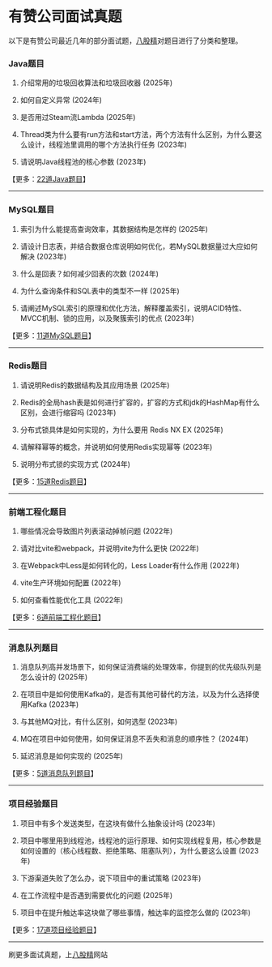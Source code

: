 # 有赞公司面试真题

以下是有赞公司最近几年的部分面试题，[八股精](https://www.bagujing.com)对题目进行了分类和整理。

### Java题目

1. 介绍常用的垃圾回收算法和垃圾回收器 (2025年) 

2. 如何自定义异常 (2024年) 

3. 是否用过Steam流Lambda (2025年) 

4. Thread类为什么要有run方法和start方法，两个方法有什么区别，为什么要这么设计，线程池里调用的哪个方法执行任务 (2023年) 

5. 请说明Java线程池的核心参数 (2023年) 

【更多：[22道Java题目](https://www.bagujing.com/companies)】


---

### MySQL题目

1. 索引为什么能提高查询效率，其数据结构是怎样的 (2025年) 

2. 请设计日志表，并结合数据仓库说明如何优化，若MySQL数据量过大应如何解决 (2023年) 

3. 什么是回表？如何减少回表的次数 (2024年) 

4. 为什么查询条件和SQL表中的类型不一样 (2025年) 

5. 请阐述MySQL索引的原理和优化方法，解释覆盖索引，说明ACID特性、MVCC机制、锁的应用，以及聚簇索引的优点 (2023年) 

【更多：[11道MySQL题目](https://www.bagujing.com/companies)】


---

### Redis题目

1. 请说明Redis的数据结构及其应用场景 (2025年) 

2. Redis的全局hash表是如何进行扩容的，扩容的方式和jdk的HashMap有什么区别，会进行缩容吗 (2023年) 

3. 分布式锁具体是如何实现的，为什么要用 Redis NX EX (2025年) 

4. 请解释幂等的概念，并说明如何使用Redis实现幂等 (2023年) 

5. 说明分布式锁的实现方式 (2024年) 

【更多：[15道Redis题目](https://www.bagujing.com/companies)】


---

### 前端工程化题目

1. 哪些情况会导致图片列表滚动掉帧问题 (2022年) 

2. 请对比vite和webpack，并说明vite为什么更快 (2022年) 

3. 在Webpack中Less是如何转化的，Less Loader有什么作用 (2022年) 

4. vite生产环境如何配置 (2022年) 

5. 如何查看性能优化工具 (2022年) 

【更多：[6道前端工程化题目](https://www.bagujing.com/companies)】


---

### 消息队列题目

1. 消息队列高并发场景下，如何保证消费端的处理效率，你提到的优先级队列是怎么设计的 (2025年) 

2. 在项目中是如何使用Kafka的，是否有其他可替代的方法，以及为什么选择使用Kafka (2023年) 

3. 与其他MQ对比，有什么区别，如何选型 (2023年) 

4. MQ在项目中如何使用，如何保证消息不丢失和消息的顺序性？ (2024年) 

5. 延迟消息是如何实现的 (2025年) 

【更多：[5道消息队列题目](https://www.bagujing.com/companies)】


---

### 项目经验题目

1. 项目中有多个发送类型，在这块有做什么抽象设计吗 (2023年) 

2. 项目中哪里用到线程池，线程池的运行原理、如何实现线程复用，核心参数是如何设置的（核心线程数、拒绝策略、阻塞队列），为什么要这么设置 (2023年) 

3. 下游渠道失败了怎么办，说下项目中的重试策略 (2023年) 

4. 在工作流程中是否遇到需要优化的问题 (2025年) 

5. 项目中在提升触达率这块做了哪些事情，触达率的监控怎么做的 (2023年) 

【更多：[17道项目经验题目](https://www.bagujing.com/companies)】


---

刷更多面试真题，上[八股精](https://www.bagujing.com)网站